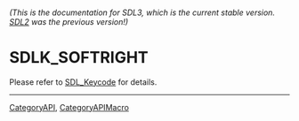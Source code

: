 ###### (This is the documentation for SDL3, which is the current stable version. [SDL2](https://wiki.libsdl.org/SDL2/) was the previous version!)
# SDLK_SOFTRIGHT

Please refer to [SDL_Keycode](SDL_Keycode) for details.

----
[CategoryAPI](CategoryAPI), [CategoryAPIMacro](CategoryAPIMacro)

